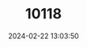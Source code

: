 ---
title: "10118"
category: "Hipposideros cervinus"
draft: false
date: 2024-02-22 13:03:50
languages:
  English: ["Fawn Horseshoe-bat", "Fawn Roundleaf Bat", "Gould's Leaf-nosed Bat", "Fawn Leaf-nosed Bat"]
---